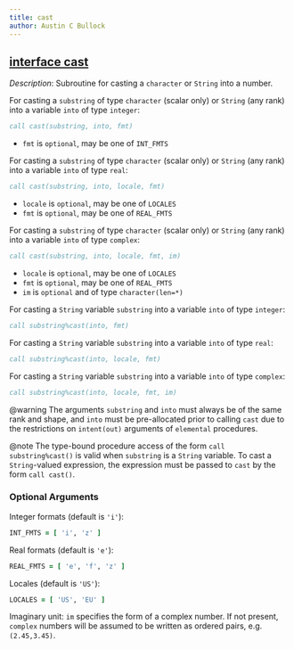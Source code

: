 ```yaml
---
title: cast
author: Austin C Bullock
---
```


## [interface cast](../../interface/cast.html)

*Description*: Subroutine for casting a `character` or `String` into a number.

For casting a `substring` of type `character` (scalar only) or `String` (any rank) into a variable `into` of type `integer`:

```fortran
call cast(substring, into, fmt)
```

* `fmt` is `optional`, may be one of `INT_FMTS`

For casting a `substring` of type `character` (scalar only) or `String` (any rank) into a variable `into` of type `real`:

```fortran
call cast(substring, into, locale, fmt)
```

* `locale` is `optional`, may be one of `LOCALES`
* `fmt` is `optional`, may be one of `REAL_FMTS`

For casting a `substring` of type `character` (scalar only) or `String` (any rank) into a variable `into` of type `complex`:

```fortran
call cast(substring, into, locale, fmt, im)
```

* `locale` is `optional`, may be one of `LOCALES`
* `fmt` is `optional`, may be one of `REAL_FMTS`
* `im` is `optional` and of type `character(len=*)`

For casting a `String` variable `substring` into a variable `into` of type `integer`:

```fortran
call substring%cast(into, fmt)
```

For casting a `String` variable `substring` into a variable `into` of type `real`:

```fortran
call substring%cast(into, locale, fmt)
```

For casting a `String` variable `substring` into a variable `into` of type `complex`:

```fortran
call substring%cast(into, locale, fmt, im)
```

@warning The arguments `substring` and `into` must always be of the same rank and shape, and `into` must be pre-allocated prior to calling `cast` due to the restrictions on `intent(out)` arguments of `elemental` procedures.

@note The type-bound procedure access of the form `call substring%cast()` is valid when `substring` is a `String` variable. To cast a `String`-valued expression, the expression must be passed to `cast` by the form `call cast()`.

### Optional Arguments

Integer formats (default is `'i'`):

```fortran
INT_FMTS = [ 'i', 'z' ]
```

Real formats (default is `'e'`):

```fortran
REAL_FMTS = [ 'e', 'f', 'z' ]
```

Locales (default is `'US'`):

```fortran
LOCALES = [ 'US', 'EU' ]
```

Imaginary unit: `im` specifies the form of a complex number. If not present, `complex` numbers will be assumed to be written as ordered pairs, e.g. `(2.45,3.45)`.
